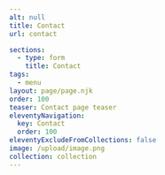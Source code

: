 ```yaml
---
alt: null
title: Contact
url: contact

sections:
  - type: form
    title: Contact
tags:
  - menu
layout: page/page.njk
order: 100
teaser: Contact page teaser
eleventyNavigation:
  key: Contact
  order: 100
eleventyExcludeFromCollections: false
image: /upload/image.png
collection: collection
---
```

